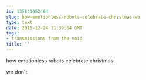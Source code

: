 ```yaml
---
id: 135841052464
slug: how-emotionless-robots-celebrate-christmas-we
type: text
date: 2015-12-24 11:39:04 GMT
tags:
- transmissions from the void
title: ''
---
```


how emotionless robots celebrate christmas:

we don't.